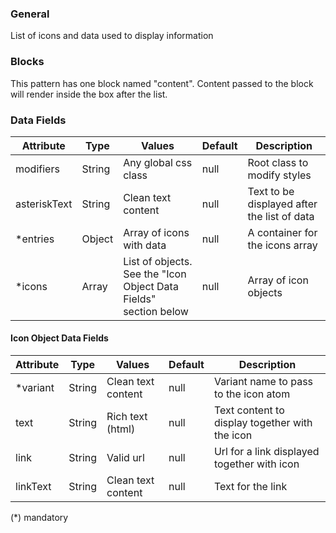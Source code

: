 ### General

List of icons and data used to display information

### Blocks

This pattern has one block named "content". Content passed to the block will render inside the box after the list.

### Data Fields

| Attribute    | Type   | Values                                                           | Default | Description                                 |
| ------------ | ------ | ---------------------------------------------------------------- | ------- | ------------------------------------------- |
| modifiers    | String | Any global css class                                             | null    | Root class to modify styles                 |
| asteriskText | String | Clean text content                                               | null    | Text to be displayed after the list of data |
| \*entries    | Object | Array of icons with data                                         | null    | A container for the icons array             |
| \*icons      | Array  | List of objects. See the "Icon Object Data Fields" section below | null    | Array of icon objects                       |

#### Icon Object Data Fields

| Attribute | Type   | Values             | Default | Description                                    |
| --------- | ------ | ------------------ | ------- | ---------------------------------------------- |
| \*variant | String | Clean text content | null    | Variant name to pass to the icon atom          |
| text      | String | Rich text (html)   | null    | Text content to display together with the icon |
| link      | String | Valid url          | null    | Url for a link displayed together with icon    |
| linkText  | String | Clean text content | null    | Text for the link                              |

(\*) mandatory
